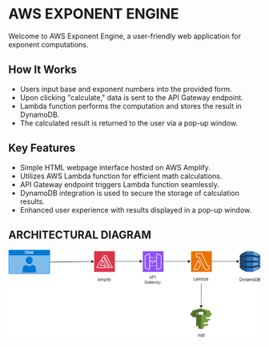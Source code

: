 # AWS EXPONENT ENGINE
Welcome to AWS Exponent Engine, a user-friendly web application for exponent computations.
## How It Works
* Users input base and exponent numbers into the provided form.
* Upon clicking "calculate," data is sent to the API Gateway endpoint.
* Lambda function performs the computation and stores the result in DynamoDB.
* The calculated result is returned to the user via a pop-up window.
## Key Features
* Simple HTML webpage interface hosted on AWS Amplify.
* Utilizes AWS Lambda function for efficient math calculations.
* API Gateway endpoint triggers Lambda function seamlessly.
*	DynamoDB integration is used to secure the storage of calculation results.
*	Enhanced user experience with results displayed in a pop-up window.
## ARCHITECTURAL DIAGRAM
![Architectural Diagram](https://github.com/Prathyushkv/gitpractice/blob/9255682151d0da54e5ab3d7acc396131bdbb81ab/AWS%20Exponent%20Engine.png)

